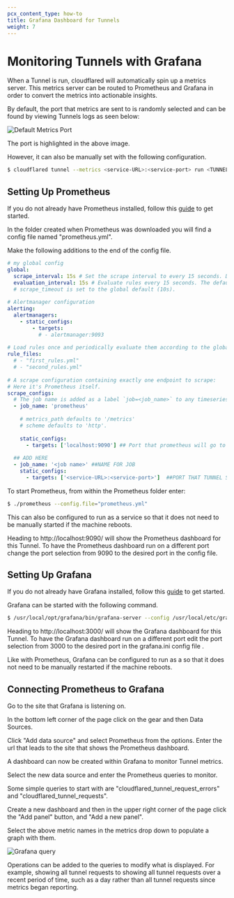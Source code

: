 ```yaml
---
pcx_content_type: how-to
title: Grafana Dashboard for Tunnels
weight: 7
---
```


# Monitoring Tunnels with Grafana

When a Tunnel is run, cloudflared will automatically spin up a metrics server. This metrics server can be routed to Prometheus and Grafana in order to convert the metrics into actionable insights.

By default, the port that metrics are sent to is randomly selected and can be found by viewing Tunnels logs as seen below: 

![Default Metrics Port](/cloudflare-one/static/documentation/connections/connect-apps/grafana/metrics-port.png)

The port is highlighted in the above image.

However, it can also be manually set with the following configuration.

```sh
$ cloudflared tunnel --metrics <service-URL>:<service-port> run <TUNNEL NAME>
```

## Setting Up Prometheus

If you do not already have Prometheus installed, follow this [guide](https://prometheus.io/download/) to get started.

In the folder created when Prometheus was downloaded you will find a config file named "prometheus.yml". 

Make the following additions to the end of the config file.

```yaml
# my global config
global:
  scrape_interval: 15s # Set the scrape interval to every 15 seconds. Default is every 1 minute.
  evaluation_interval: 15s # Evaluate rules every 15 seconds. The default is every 1 minute.
  # scrape_timeout is set to the global default (10s).
 
# Alertmanager configuration
alerting:
  alertmanagers:
    - static_configs:
        - targets:
          # - alertmanager:9093
 
# Load rules once and periodically evaluate them according to the global 'evaluation_interval'.
rule_files:
  # - "first_rules.yml"
  # - "second_rules.yml"
 
# A scrape configuration containing exactly one endpoint to scrape:
# Here it's Prometheus itself.
scrape_configs:
  # The job name is added as a label `job=<job_name>` to any timeseries scraped from this config.
  - job_name: 'prometheus'
 
    # metrics_path defaults to '/metrics'
    # scheme defaults to 'http'.
 
    static_configs:
      - targets: ['localhost:9090'] ## Port that prometheus will go to
 
  ## ADD HERE
  - job_name: '<job name>' ##NAME FOR JOB
    static_configs:
      - targets: ['<service-URL>:<service-port>']  ##PORT THAT TUNNEL SENDS METRICS TOO
```

To start Prometheus, from within the Prometheus folder enter:

```sh
$ ./prometheus --config.file="prometheus.yml"
```

This can also be configured to run as a service so that it does not need to be manually started if the machine reboots.

Heading to http://localhost:9090/ will show the Prometheus dashboard for this Tunnel. To have the Prometheus dashboard run on a different port change the port selection from 9090 to the desired port in the config file.

## Setting Up Grafana

If you do not already have Grafana installed, follow this [guide]([https://prometheus.io/download/](https://grafana.com/grafana/download?edition=oss&pg=get&plcmt=selfmanaged-box1-cta1)) to get started.

Grafana can be started with the following command.

```sh
$ /usr/local/opt/grafana/bin/grafana-server --config /usr/local/etc/grafana/grafana.ini --homepath /usr/local/opt/grafana/share/grafana --packaging=brew cfg:default.paths.logs=/usr/local/var/log/grafana cfg:default.paths.data=/usr/local/var/lib/grafana cfg:default.paths.plugins=/usr/local/var/lib/grafana/plugins
```

Heading to http://localhost:3000/ will show the Grafana dashboard for this Tunnel. To have the Grafana dashboard run on a different port edit the port selection from 3000 to the desired port in the grafana.ini config file .

Like with Prometheus, Grafana can be configured to run as a so that it does not need to be manually restarted if the machine reboots.

## Connecting Prometheus to Grafana

Go to the site that Grafana is listening on. 

In the bottom left corner of the page click on the gear and then Data Sources.

Click "Add data source" and select Prometheus from the options. Enter the url that leads to the site that shows the Prometheus dashboard.

A dashboard can now be created within Grafana to monitor Tunnel metrics. 

Select the new data source and enter the Prometheus queries to monitor. 

Some simple queries to start with are "cloudflared_tunnel_request_errors" and "cloudflared_tunnel_requests". 

Create a new dashboard and then in the upper right corner of the page click the "Add panel" button, and "Add a new panel". 

Select the above metric names in the metrics drop down to populate a graph with them. 

![Grafana query](/cloudflare-one/static/documentation/connections/connect-apps/grafana/grafana-ops.png)

Operations can be added to the queries to modify what is displayed. For example, showing all tunnel requests to showing all tunnel requests over a recent period of time, such as a day rather than all tunnel requests since metrics began reporting.
